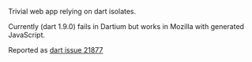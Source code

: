 Trivial web app relying on dart isolates.

Currently (dart 1.9.0) fails in Dartium but works in Mozilla with 
generated JavaScript.

Reported as [dart issue 21877](https://code.google.com/p/dart/issues/detail?id=21877)
